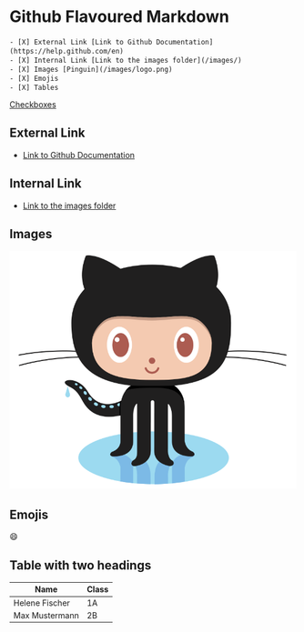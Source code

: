 # Github Flavoured Markdown

    - [X] External Link [Link to Github Documentation](https://help.github.com/en)
    - [X] Internal Link [Link to the images folder](/images/)
    - [X] Images [Pinguin](/images/logo.png)
    - [X] Emojis
    - [X] Tables

[Checkboxes](#checkboxes)

## External Link
- [Link to Github Documentation](https://help.github.com/en)

## Internal Link
- [Link to the images folder](/images/)

## Images
![Pinguin](/images/logo.png)

## Emojis

:smile:

## Table with two headings 

| Name           | Class |
| ---     | ---      | 
| Helene Fischer | 1A    |
| Max Mustermann | 2B    | 


